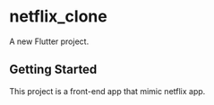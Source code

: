 # netflix_clone

A new Flutter project.

## Getting Started

This project is a front-end app that mimic netflix app.
